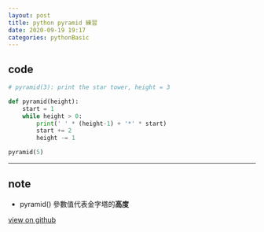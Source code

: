 ```yaml
---
layout: post
title: python pyramid 練習
date: 2020-09-19 19:17
categories: pythonBasic
---
```


## code

```python
# pyramid(3): print the star tower, height = 3

def pyramid(height):
    start = 1
    while height > 0:
        print(' ' * (height-1) + '*' * start)
        start += 2
        height -= 1

pyramid(5)
```

***

## note

* pyramid() 參數值代表金字塔的**高度**

[view on github](https://github.com/vuncrychen/pythonBasic/blob/master/funcstartower.py)
